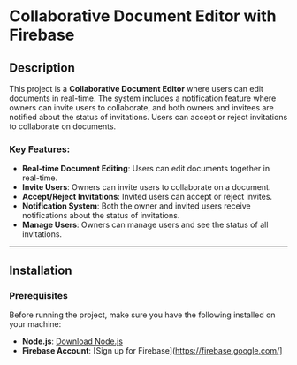 # Collaborative Document Editor with Firebase

## Description

This project is a **Collaborative Document Editor** where users can edit documents in real-time. The system includes a notification feature where owners can invite users to collaborate, and both owners and invitees are notified about the status of invitations. Users can accept or reject invitations to collaborate on documents.

### Key Features:
- **Real-time Document Editing**: Users can edit documents together in real-time.
- **Invite Users**: Owners can invite users to collaborate on a document.
- **Accept/Reject Invitations**: Invited users can accept or reject invites.
- **Notification System**: Both the owner and invited users receive notifications about the status of invitations.
- **Manage Users**: Owners can manage users and see the status of all invitations.

---

## Installation

### Prerequisites
Before running the project, make sure you have the following installed on your machine:
- **Node.js**: [Download Node.js](https://nodejs.org/)
- **Firebase Account**: [Sign up for Firebase](https://firebase.google.com/]
   
